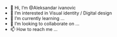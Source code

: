 - 👋 Hi, I’m @Aleksandar ivanovic
- 👀 I’m interested in Visual identity / Digital design
- 🌱 I’m currently learning ...
- 💞️ I’m looking to collaborate on ...
- 📫 How to reach me ...

<!---
AleksVicc/AleksVicc is a ✨ special ✨ repository because its `README.md` (this file) appears on your GitHub profile.
You can click the Preview link to take a look at your changes.
--->
